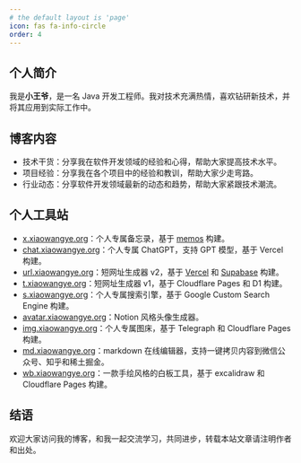```yaml
---
# the default layout is 'page'
icon: fas fa-info-circle
order: 4
---
```


## 个人简介

我是**小王爷**，是一名 Java 开发工程师。我对技术充满热情，喜欢钻研新技术，并将其应用到实际工作中。

## 博客内容

- 技术干货：分享我在软件开发领域的经验和心得，帮助大家提高技术水平。
- 项目经验：分享我在各个项目中的经验和教训，帮助大家少走弯路。
- 行业动态：分享软件开发领域最新的动态和趋势，帮助大家紧跟技术潮流。

## 个人工具站

- [x.xiaowangye.org](https://x.xiaowangye.org)：个人专属备忘录，基于 [memos](https://github.com/usememos/memos) 构建。
- [chat.xiaowangye.org](https://chat.xiaowangye.org)：个人专属 ChatGPT，支持 GPT 模型，基于 Vercel 构建。
- [url.xiaowangye.org](https://url.xiaowangye.org)：短网址生成器 v2，基于 [Vercel](https://vercel.com/) 和 [Supabase](https://supabase.com/) 构建。
- [t.xiaowangye.org](https://t.xiaowangye.org)：短网址生成器 v1，基于 Cloudflare Pages 和 D1 构建。
- [s.xiaowangye.org](https://s.xiaowangye.org)：个人专属搜索引擎，基于 Google Custom Search Engine 构建。
- [avatar.xiaowangye.org](https://avatar.xiaowangye.org)：Notion 风格头像生成器。
- [img.xiaowangye.org](https://img.xiaowangye.org)：个人专属图床，基于 Telegraph 和 Cloudflare Pages 构建。
- [md.xiaowangye.org](https://md.xiaowangye.org)：markdown 在线编辑器，支持一键拷贝内容到微信公众号、知乎和稀土掘金。
- [wb.xiaowangye.org](https://wb.xiaowangye.org)：一款手绘风格的白板工具，基于 excalidraw 和 Cloudflare Pages 构建。

## 结语

欢迎大家访问我的博客，和我一起交流学习，共同进步，转载本站文章请注明作者和出处。
